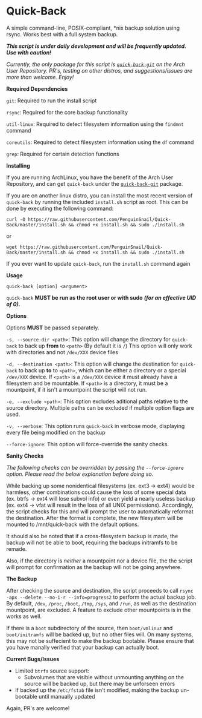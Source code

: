 # Quick-Back
A simple command-line, POSIX-compliant, *nix backup solution using rsync. Works best with a full system backup.

***This script is under daily development and will be frequently updated. Use with caution!***

*Currently, the only package for this script is [`quick-back-git`](https://aur.archlinux.org/packages/quick-back-git) on the Arch User Repository. PR's, testing on other distros, and suggestions/issues are more than welcome. Enjoy!*


__Required Dependencies__

`git`: Required to run the install script

`rsync`: Required for the core backup functionality

`util-linux`: Required to detect filesystem information using the `findmnt` command

`coreutils`: Required to detect filesystem information using the `df` command

`grep`: Required for certain detection functions

__Installing__

If you are running ArchLinux, you have the benefit of the Arch User Repository, and can get `quick-back` under the [`quick-back-git`](https://aur.archlinux.org/packages/quick-back-git) package.

If you are on another linux distro, you can install the most recent version of `quick-back` by running the included `install.sh` script as root. This can be done by executing the following command:

`curl -O https://raw.githubusercontent.com/PenguinSnail/Quick-Back/master/install.sh && chmod +x install.sh && sudo ./install.sh`

or

`wget https://raw.githubusercontent.com/PenguinSnail/Quick-Back/master/install.sh && chmod +x install.sh && sudo ./install.sh`

If you ever want to update `quick-back`, run the `install.sh` command again

__Usage__

`quick-back [option] <argument>` 

`quick-back` **MUST be run as the root user or with sudo** ***(for an effective UID of 0).***

__Options__

Options **MUST** be passed separately.

`-s, --source-dir <path>`: This option will change the directory for `quick-back` to back up **from** to `<path>` (By default it is `/`) This option will only work with directories and not `/dev/XXX` device files

`-d, --destination <path>`: This  option will change the destination for `quick-back` to back up **to** to `<path>`, which can be either a directory or a special `/dev/XXX` device. If `<path>` is a `/dev/XXX` device it must already have a filesystem and be mountable. If `<path>` is a directory, it must be a mountpoint, if it isn't a mountpoint the script will not run.

`-e, --exclude <path>`: This option excludes aditional paths relative to the source directory. Multiple paths can be excluded if multiple option flags are used.

`-v, --verbose`: This option runs `quick-back` in verbose mode, displaying every file being modified on the backup

`--force-ignore`: This option will force-override the sanity checks.

__Sanity Checks__

*The following checks can be overridden by passing the `--force-ignore` option. Please read the below explanation before doing so.*

While backing up some nonidentical filesystems (ex. ext3 -> ext4) would be harmless, other combinations could cause the loss of some special data (ex. btrfs -> ext4 will lose subvol info) or even yield a nearly useless backup (ex. ext4 -> vfat will result in the loss of all UNIX permissions). Accordingly, the script checks for this and will prompt the user to automatically reformat the destination. After the format is complete, the new filesystem will be mounted to /mnt/quick-back with the default options. 

It should also be noted that if a cross-filesystem backup is made, the backup will not be able to boot, requiring the backups initramfs to be remade.

Also, if the directory is *neither* a mountpoint nor a device file, the the script will prompt for confirmation as the backup will not be going anywhere.

__The Backup__

After checking the source and destination, the script proceeds to call `rsync -apx --delete --no-i-r --info=progress2` to perform the actual backup job. By default, `/dev`, `/proc`, `/boot`, `/tmp`, `/sys`, and `/run`, as well as the destination mountpoint, are excluded. A feature to exclude other mountpoints is in the works as well.

If there is a `boot` subdirectory of the source, then `boot/vmlinuz` and `boot/initramfs` will be backed up, but no other files will. On many systems, this may not be suffecient to make the backup bootable. Please ensure that you have manally verified that your backup can actually boot.

__Current Bugs/Issues__

* Limited `btrfs` source support:
  * Subvolumes that are visible without unmounting anything on the source will be backed up, but there may be unforseen errors
* If backed up the `/etc/fstab` file isn't modified, making the backup un-bootable until manually updated

Again, PR's are welcome!
